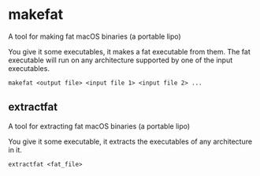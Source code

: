 # makefat

A tool for making fat macOS binaries (a portable lipo)

You give it some executables, it makes a fat executable from them. The fat executable will run on any architecture supported by one of the input executables.

```text
makefat <output file> <input file 1> <input file 2> ...
```

## extractfat

A tool for extracting fat macOS binaries (a portable lipo)

You give it some executable, it extracts the executables of any architecture in it.

```text
extractfat <fat_file>
```
